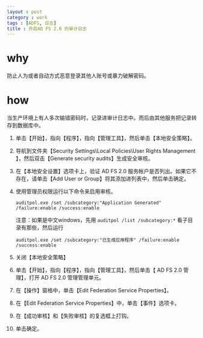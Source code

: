 ```yaml
---
layout : post
category : work
tags : [ADFS, 日志]
title : 开启AD FS 2.0 的审计日志
---
```


# why
防止人为或者自动方式恶意登录其他人账号或暴力破解密码。

# how
当生产环境上有人多次输错密码时，记录进审计日志中。而后由其他服务把记录转存到数据库中。


1. 单击【开始】，指向【程序】，指向【管理工具】，然后单击【本地安全策略】。

2. 导航到文件夹【Security Settings\Local Policies\User Rights Management 】，然后双击【Generate security audits】生成安全审核。

3. 在【本地安全设置】选项卡上，验证 AD FS 2.0 服务帐户是否列出。如果它不存在，请单击【Add User or Group】将其添加进列表中，然后单击确定。

4. 使用管理员权限运行以下命令来启用审核。

	`auditpol.exe /set /subcategory:"Application Generated" /failure:enable /success:enable`

	注意：如果是中文windows，先用 `auditpol /list /subcategory:*` 看子目录有那些，然后运行

	`auditpol.exe /set /subcategory:"已生成应用程序" /failure:enable /success:enable`

5. 关闭【本地安全策略】

6. 单击【开始】，指向【程序】，指向【管理工具】，然后单击【 AD FS 2.0 管理】，打开 AD FS 2.0 管理管理单元。

7. 在【操作】窗格中，单击【Edit Federation Service Properties】。

8. 在【Edit Federation Service Properties】中，单击【事件】选项卡。

9. 在【成功审核】和【失败审核】的复选框上打钩。

10. 单击确定。

